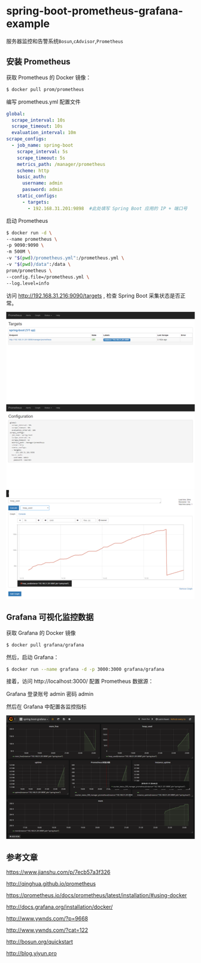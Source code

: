 # spring-boot-prometheus-grafana-example

服务器监控和告警系统`Bosun`,`cAdvisor`,`Prometheus`

## 安装 Prometheus

获取 Prometheus 的 Docker 镜像：

```bash
$ docker pull prom/prometheus
```

编写 prometheus.yml 配置文件 

```yml
global:
  scrape_interval: 10s
  scrape_timeout: 10s
  evaluation_interval: 10m
scrape_configs:
  - job_name: spring-boot
    scrape_interval: 5s
    scrape_timeout: 5s
    metrics_path: /manager/prometheus
    scheme: http
    basic_auth:
      username: admin
      password: admin
    static_configs:
      - targets:
        - 192.168.31.201:9898  #此处填写 Spring Boot 应用的 IP + 端口号
```

启动 Prometheus

```bash
$ docker run -d \
--name prometheus \
-p 9090:9090 \
-m 500M \
-v "$(pwd)/prometheus.yml":/prometheus.yml \
-v "$(pwd)/data":/data \
prom/prometheus \
--config.file=/prometheus.yml \
--log.level=info
```

访问 http://192.168.31.216:9090/targets , 检查 Spring Boot 采集状态是否正常。

![](Screenshots/prometheus_targets.png)
![](Screenshots/prometheus_config.png)
![](Screenshots/prometheus_graph.png)

## Grafana 可视化监控数据

获取 Grafana 的 Docker 镜像

```bash
$ docker pull grafana/grafana
```

然后，启动 Grafana：

```bash
$ docker run --name grafana -d -p 3000:3000 grafana/grafana
```

接着，访问 http://localhost:3000/ 配置 Prometheus 数据源：

Grafana 登录账号 admin 密码 admin

然后在 Grafana 中配置各监控指标

![](Screenshots/spring-boot-grafana.png)

## 参考文章

https://www.jianshu.com/p/7ecb57a3f326

http://qinghua.github.io/prometheus

https://prometheus.io/docs/prometheus/latest/installation/#using-docker

http://docs.grafana.org/installation/docker/

http://www.ywnds.com/?p=9668

http://www.ywnds.com/?cat=122

http://bosun.org/quickstart

http://blog.yiyun.pro